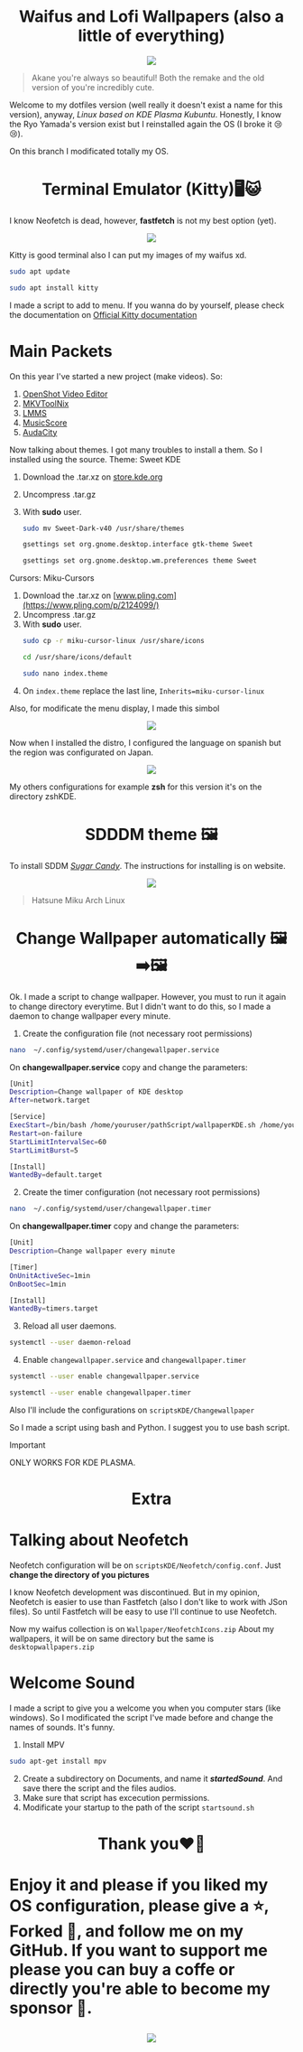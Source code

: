 <h1 align="center">Waifus and Lofi Wallpapers (also a little of everything)</h1> 


<p align="center">
    <img src= "https://preview.redd.it/idol-akane-v0-5jsvzn74tv2e1.gif?width=540&auto=webp&s=cad5e9fdaf13d4ab24029b114346202ccdd96de2" align="center">
</p>

> Akane you're always so beautiful! Both the remake and the old version of you're incredibly cute.

Welcome to my dotfiles version (well really it doesn't exist a name for this version), anyway, *Linux based on KDE Plasma Kubuntu*. Honestly, I know the Ryo Yamada's version exist but I reinstalled again the OS (I broke it 😢😢).

On this branch I modificated totally my OS.

<h1 align="center"> Terminal Emulator (Kitty)🖥️😺</h2>

I know Neofetch is dead, however, **fastfetch** is not my best option (yet).

<p align="center">
    <img src="img/screen_1.png" align="center">
</p>

Kitty is good terminal also I can put my images of my waifus xd.

```bash
sudo apt update
```
```bash
sudo apt install kitty
```
I made a script to add to menu. If you wanna do by yourself, please check the documentation on [Official Kitty documentation](https://sw.kovidgoyal.net/kitty/binary/#)

<h1> Main Packets</h1>

On this year I've started a new project (make videos). So:

1. [OpenShot Video Editor](https://www.openshot.org/es/download/)
2. [MKVToolNix](https://mkvtoolnix.download/)
3. [LMMS](https://lmms.io/download#linux)
4. [MusicScore](https://musescore.org/es/download/musescore-x86_64.AppImage)
5. [AudaCity](https://www.audacityteam.org/)

Now talking about themes. I got many troubles to install a them. So I installed using the source.
Theme: Sweet KDE
1. Download the .tar.xz on [store.kde.org](https://store.kde.org/p/1294174)
2. Uncompress .tar.gz
3. With **sudo** user.

    ```bash
    sudo mv Sweet-Dark-v40 /usr/share/themes
    ```
    ```bash
    gsettings set org.gnome.desktop.interface gtk-theme Sweet
    ```
    ```bash
    gsettings set org.gnome.desktop.wm.preferences theme Sweet
    ```

Cursors: Miku-Cursors
1. Download the .tar.xz on [www.pling.com](https://www.pling.com/p/2124099/)
2. Uncompress .tar.gz
3. With **sudo** user.
    ```bash
    sudo cp -r miku-cursor-linux /usr/share/icons
    ```
    ```bash
    cd /usr/share/icons/default
    ```
    ```bash
    sudo nano index.theme
    ``` 
4. On ```index.theme``` replace the last line, ```Inherits=miku-cursor-linux```

Also, for modificate the menu display, I made this simbol

<p align="center">
    <img src="profileIcon/embleme2.png">
</p>

Now when I installed the distro, I configured the language on spanish but the region was configurated on Japan.

<p align="center">
    <img src="img/screen_2.png">
</p>

My others configurations for example **zsh** for this version it's on the directory zshKDE.

<h1 align="center"> SDDDM theme 🖼️</h1>

To install SDDM [*Sugar Candy*](https://store.kde.org/p/1312658). The instructions for installing is on website.

<p align="center">
    <img src="Wallpapers/SDDMTheme/arch_linux_feat_hatsune_miku.jpg">
</p>

> Hatsune Miku Arch Linux

<h1 align="center"> Change Wallpaper automatically 🖼➡️🖼 </h1>

Ok. I made a script to change wallpaper. However, you must to run it again to change directory everytime. But I didn't want to do this, so I made a daemon to change wallpaper every minute.

1. Create the configuration file (not necessary root permissions)
```bash
nano  ~/.config/systemd/user/changewallpaper.service
```
On **changewallpaper.service** copy and change the parameters:

```bash
[Unit]
Description=Change wallpaper of KDE desktop
After=network.target

[Service]
ExecStart=/bin/bash /home/youruser/pathScript/wallpaperKDE.sh /home/youruser/DirectoryOfYouWallpapers/
Restart=on-failure
StartLimitIntervalSec=60
StartLimitBurst=5

[Install]
WantedBy=default.target
```
2. Create the timer configuration (not necessary root permissions)
```bash
nano  ~/.config/systemd/user/changewallpaper.timer
```
On **changewallpaper.timer** copy and change the parameters:
```bash
[Unit]
Description=Change wallpaper every minute

[Timer]
OnUnitActiveSec=1min
OnBootSec=1min

[Install]
WantedBy=timers.target
```
3. Reload all user daemons.
```bash
systemctl --user daemon-reload
```
4. Enable ```changewallpaper.service``` and ```changewallpaper.timer```
```bash
systemctl --user enable changewallpaper.service
```
```bash
systemctl --user enable changewallpaper.timer
```

Also I'll include the configurations on ```scriptsKDE/Changewallpaper```

So I made a script using bash and Python. I suggest you to use bash script.

> [!IMPORTANT]  
> ONLY WORKS FOR KDE PLASMA.

<h1 align="center"> Extra </h1>

# Talking about Neofetch

Neofetch configuration will be on ```scriptsKDE/Neofetch/config.conf```. Just **change the directory of you pictures**

I know Neofetch development was discontinued. But in my opinion, Neofetch is easier to use than Fastfetch (also I don't like to work with JSon files). So until Fastfetch will be easy to use I'll continue to use Neofetch.

Now my waifus collection is on ```Wallpaper/NeofetchIcons.zip```
About my wallpapers, it will be on same directory but the same is ```desktopwallpapers.zip```

# Welcome Sound
I made a script to give you a welcome you when you computer stars (like windows). So I modificated the script I've made before and change the names of sounds. It's funny.

1. Install MPV
```bash
sudo apt-get install mpv
```
2. Create a subdirectory on Documents, and name it ***startedSound***. And save there the script and the files audios.
3. Make sure that script has excecution permissions.
4. Modificate your startup to the path of the script ```startsound.sh```


<h1 align="center"> Thank you❤️🤟 <h1>


Enjoy it and please if you liked my OS configuration, please give a ⭐️, Forked 🍴, and follow me on my GitHub. If you want to support me please you can **buy a coffe** or directly you're able to become my sponsor 💖.


<p align="center">
    <img src="https://i.pinimg.com/originals/12/99/9e/12999e9ddf2a3b878e9350eca01f816b.gif">
</p>